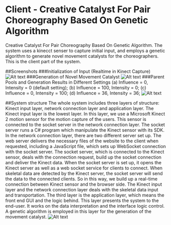 # Client - Creative Catalyst For Pair Choreography Based On Genetic Algorithm
Creative Catalyst For Pair Choreography Based On Genetic Algorithm. The system uses a kinecct senser to capture initial input, and employs a genetic algorithm to generate novel movement catalysts for the choreographers. This is the client part of the system. 

##Screenshots
###Initialization of Input (Realtime in Kinect Capture)
![Alt text](https://cloud.githubusercontent.com/assets/5469750/16571701/cf5ecacc-4215-11e6-8c03-e9b5fd233d28.png "Initialization of Input (Realtime in Kinect Capture)")
###Generation of Novel Movement Catalyst
![Alt text](https://cloud.githubusercontent.com/assets/5469750/16571707/f25c48c4-4215-11e6-80b4-992559879c0a.png "Generation of Novel Movement Catalyst")
###Parent Pools and Generation Results in Different Settings
(a) Influence = 0, Intensity = 0 (default setting);
(b) Influence = 100, Intensity = 0;
(c) Influence = 0, Intensity = 100;
(d) Influence = 36, Intensity = 36;
![Alt text](https://cloud.githubusercontent.com/assets/5469750/16571711/fe4c5854-4215-11e6-9145-214b9efd3f49.png "Parent Pools and Generation Results in Different Settings")

##System structure 
The whole system includes three layers of structure: Kinect input layer, network connection layer and application layer. The Kinect input layer is the lowest layer. In this layer, we use a Microsoft Kinect 2 motion sensor for the motion capture of the users. This sensor is connected to the socket server in the network connection layer. The socket server runs a C# program which manipulate the Kinect sensor with its SDK. In the network connection layer, there are two different server set up. The web server delivers the necessary files of the website to the client when requested, including a JavaScript file, which sets up WebSocket connection with the socket server. The socket server, which is connected to the Kinect sensor, deals with the connection request, build up the socket connection and deliver the Kinect data. When the socket server is set up, it opens the Kinect server as well as a web socket service for clients to connect. When skeletal data are detected by the Kinect server, the socket server will send the data to the connected clients. So in this way, we build up a real-time connection between Kinect sensor and the browser side. The Kinect input layer and the network connection layer deals with the skeletal data input and transportation. The third layer is the application layer, which means the front end GUI and the logic behind. This layer presents the system to the end-user. It works on the data interpretation and the interface logic control. A genetic algorithm is employed in this layer for the generation of the movement catalyst.
![Alt text](https://cloud.githubusercontent.com/assets/5469750/16571705/e2b97f54-4215-11e6-832c-2042815970df.png "Optional title")

